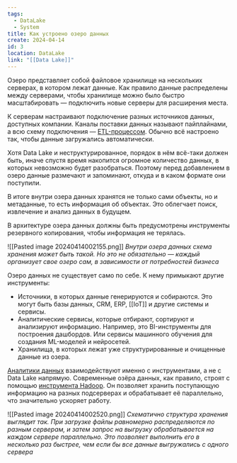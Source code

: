 ```yaml
---
tags:
  - DataLake
  - System
title: Как устроено озеро данных
create: 2024-04-14
id: 3
location: DataLake
link: "[[Data Lake]]"
---
```


Озеро представляет собой файловое хранилище на нескольких серверах, в котором лежат данные. Как правило данные распределены между серверами, чтобы хранилище можно было быстро масштабировать — подключить новые серверы для расширения места.  
  
К серверам настраивают подключение разных источников данных, доступных компании. Каналы поставки данных называют пайплайнами, а всю схему подключения — [ETL-процессом](https://practicum.yandex.ru/blog/chto-takoe-etl/). Обычно всё настроено так, чтобы данные загружались автоматически.  
  
Хотя Data Lake и неструктурированное, порядок в нём всё-таки должен быть, иначе спустя время накопится огромное количество данных, в которых невозможно будет разобраться. Поэтому перед добавлением в озеро данные размечают и запоминают, откуда и в каком формате они поступили.  
  
В итоге внутри озера данных хранятся не только сами объекты, но и метаданные, то есть информация об объектах. Это облегчает поиск, извлечение и анализ данных в будущем.  
  
В архитектуре озера данных должны быть предусмотрены инструменты резервного копирования, чтобы информация не терялась.

![[Pasted image 20240414002155.png]]
*Внутри озера данных схема хранения может быть такой. Но это не обязательно — каждый организует свое озеро сам, в зависимости от потребностей бизнеса*

Озеро данных не существует само по себе. К нему примыкают другие инструменты:  
  
- Источники, в которых данные генерируются и собираются. Это могут быть базы данных, CRM, ERP, [[IoT]] и другие системы и сервисы.  
- Аналитические сервисы, которые отбирают, сортируют и анализируют информацию. Например, это BI-инструменты для построения дашбордов. Или сервисы машинного обучения для создания ML-моделей и нейросетей.  
- Хранилища, в которых лежат уже структурированные и очищенные данные из озера.  
  
[Аналитики данных](https://practicum.yandex.ru/blog/professiya-analitik-dannyh/) взаимодействуют именно с инструментами, а не с Data Lake напрямую. Современные озёра данных, как правило, строят с помощью [инструмента Hadoop](https://practicum.yandex.ru/blog/gde-i-zachem-ispolzuetsya-hadoop/). Он позволяет хранить поступающую информацию на разных подсерверах и обрабатывает её параллельно, что значительно ускоряет работу.

![[Pasted image 20240414002520.png]]
*Схематично структура хранения выглядит так. При загрузке файлы равномерно распределяются по разным серверам, и затем запрос на выгрузку обрабатывается на каждом сервере параллельно. Это позволяет выполнить его в несколько раз быстрее, чем если бы все данные выгружались с одного сервера*

